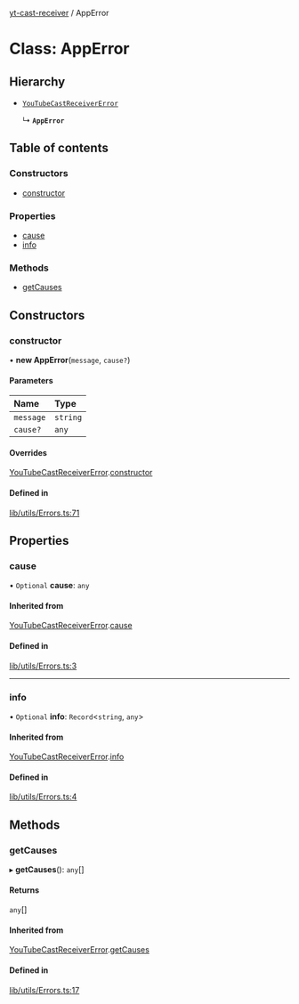 [yt-cast-receiver](../README.md) / AppError

# Class: AppError

## Hierarchy

- [`YouTubeCastReceiverError`](YouTubeCastReceiverError.md)

  ↳ **`AppError`**

## Table of contents

### Constructors

- [constructor](AppError.md#constructor)

### Properties

- [cause](AppError.md#cause)
- [info](AppError.md#info)

### Methods

- [getCauses](AppError.md#getcauses)

## Constructors

### constructor

• **new AppError**(`message`, `cause?`)

#### Parameters

| Name | Type |
| :------ | :------ |
| `message` | `string` |
| `cause?` | `any` |

#### Overrides

[YouTubeCastReceiverError](YouTubeCastReceiverError.md).[constructor](YouTubeCastReceiverError.md#constructor)

#### Defined in

[lib/utils/Errors.ts:71](https://github.com/patrickkfkan/yt-cast-receiver/blob/89ae18a/src/lib/utils/Errors.ts#L71)

## Properties

### cause

• `Optional` **cause**: `any`

#### Inherited from

[YouTubeCastReceiverError](YouTubeCastReceiverError.md).[cause](YouTubeCastReceiverError.md#cause)

#### Defined in

[lib/utils/Errors.ts:3](https://github.com/patrickkfkan/yt-cast-receiver/blob/89ae18a/src/lib/utils/Errors.ts#L3)

___

### info

• `Optional` **info**: `Record`<`string`, `any`\>

#### Inherited from

[YouTubeCastReceiverError](YouTubeCastReceiverError.md).[info](YouTubeCastReceiverError.md#info)

#### Defined in

[lib/utils/Errors.ts:4](https://github.com/patrickkfkan/yt-cast-receiver/blob/89ae18a/src/lib/utils/Errors.ts#L4)

## Methods

### getCauses

▸ **getCauses**(): `any`[]

#### Returns

`any`[]

#### Inherited from

[YouTubeCastReceiverError](YouTubeCastReceiverError.md).[getCauses](YouTubeCastReceiverError.md#getcauses)

#### Defined in

[lib/utils/Errors.ts:17](https://github.com/patrickkfkan/yt-cast-receiver/blob/89ae18a/src/lib/utils/Errors.ts#L17)
